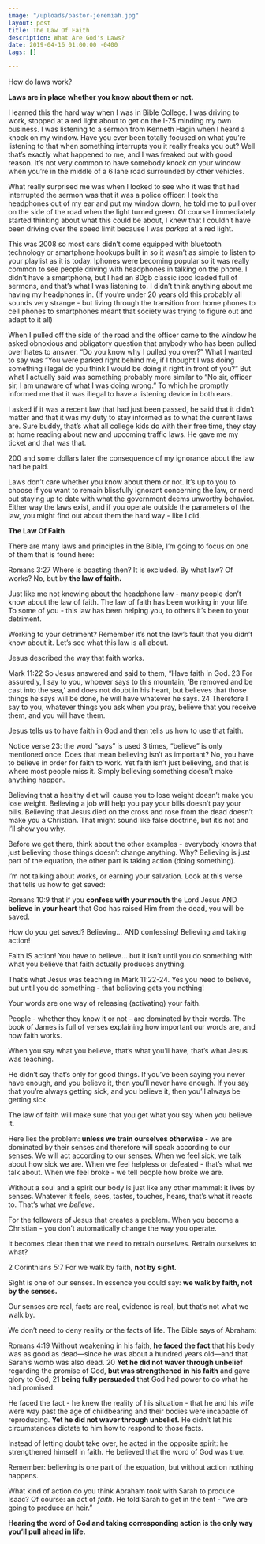 ```yaml
---
image: "/uploads/pastor-jeremiah.jpg"
layout: post
title: The Law Of Faith
description: What Are God's Laws?
date: 2019-04-16 01:00:00 -0400
tags: []

---
```

How do laws work?

**Laws are in place whether you know about them or not.**

I learned this the hard way when I was in Bible College. I was driving to work, stopped at a red light about to get on the I-75 minding my own business. I was listening to a sermon from Kenneth Hagin when I heard a knock on my window. Have you ever been totally focused on what you’re listening to that when something interrupts you it really freaks you out? Well that’s exactly what happened to me, and I was freaked out with good reason. It’s not very common to have somebody knock on your window when you’re in the middle of a 6 lane road surrounded by other vehicles.

What really surprised me was when I looked to see who it was that had interrupted the sermon was that it was a police officer. I took the headphones out of my ear and put my window down, he told me to pull over on the side of the road when the light turned green. Of course I immediately started thinking about what this could be about, I knew that I couldn’t have been driving over the speed limit because I was _parked_ at a red light.

This was 2008 so most cars didn’t come equipped with bluetooth technology or smartphone hookups built in so it wasn’t as simple to listen to your playlist as it is today. Iphones were becoming popular so it was really common to see people driving with headphones in talking on the phone. I didn’t have a smartphone, but I had an 80gb classic ipod loaded full of sermons, and that’s what I was listening to. I didn’t think anything about me having my headphones in. (If you’re under 20 years old this probably all sounds very strange - but living through the transition from home phones to cell phones to smartphones meant that society was trying to figure out and adapt to it all)

When I pulled off the side of the road and the officer came to the window he asked obnoxious and obligatory question that anybody who has been pulled over hates to answer. “Do you know why I pulled you over?” What I wanted to say was “You were parked right behind me, if I thought I was doing something illegal do you think I would be doing it right in front of you?” But what I actually said was something probably more similar to “No sir, officer sir, I am unaware of what I was doing wrong.” To which he promptly informed me that it was illegal to have a listening device in both ears.

I asked if it was a recent law that had just been passed, he said that it didn’t matter and that it was my duty to stay informed as to what the current laws are. Sure buddy, that’s what all college kids do with their free time, they stay at home reading about new and upcoming traffic laws. He gave me my ticket and that was that.

200 and some dollars later the consequence of my ignorance about the law had be paid.

Laws don’t care whether you know about them or not. It’s up to you to choose if you want to remain blissfully ignorant concerning the law, or nerd out staying up to date with what the government deems unworthy behavior. Either way the laws exist, and if you operate outside the parameters of the law, you might find out about them the hard way - like I did.

**The Law Of Faith**

There are many laws and principles in the Bible, I’m going to focus on one of them that is found here:

Romans 3:27 Where is boasting then? It is excluded. By what law? Of works? No, but by **the law of faith.**

Just like me not knowing about the headphone law - many people don’t know about the law of faith. The law of faith has been working in your life. To some of you - this law has been helping you, to others it’s been to your detriment.

Working to your detriment? Remember it’s not the law’s fault that you didn’t know about it. Let’s see what this law is all about.

Jesus described the way that faith works.

Mark 11:22 So Jesus answered and said to them, “Have faith in God. 23 For assuredly, I say to you, whoever says to this mountain, ‘Be removed and be cast into the sea,’ and does not doubt in his heart, but believes that those things he says will be done, he will have whatever he says. 24 Therefore I say to you, whatever things you ask when you pray, believe that you receive them, and you will have them.

Jesus tells us to have faith in God and then tells us how to use that faith.

Notice verse 23: the word “says” is used 3 times, “believe” is only mentioned once. Does that mean believing isn’t as important? No, you have to believe in order for faith to work. Yet faith isn’t just believing, and that is where most people miss it. Simply believing something doesn’t make anything happen.

Believing that a healthy diet will cause you to lose weight doesn’t make you lose weight. Believing a job will help you pay your bills doesn’t pay your bills. Believing that Jesus died on the cross and rose from the dead doesn’t make you a Christian. That might sound like false doctrine, but it’s not and I’ll show you why.

Before we get there, think about the other examples - everybody knows that just believing those things doesn’t change anything. Why? Believing is just part of the equation, the other part is taking action (doing something).

I’m not talking about works, or earning your salvation. Look at this verse that tells us how to get saved:

Romans 10:9 that if you **confess with your mouth** the Lord Jesus AND **believe in your heart** that God has raised Him from the dead, you will be saved.

How do you get saved? Believing… AND confessing! Believing and taking action!

Faith IS action! You have to believe… but it isn’t until you do something with what you believe that faith actually produces anything.

That’s what Jesus was teaching in Mark 11:22-24. Yes you need to believe, but until you do something - that believing gets you nothing!

Your words are one way of releasing (activating) your faith.

People - whether they know it or not - are dominated by their words. The book of James is full of verses explaining how important our words are, and how faith works.

When you say what you believe, that’s what you’ll have, that’s what Jesus was teaching.

He didn’t say that’s only for good things. If you’ve been saying you never have enough, and you believe it, then you’ll never have enough. If you say that you’re always getting sick, and you believe it, then you’ll always be getting sick.

The law of faith will make sure that you get what you say when you believe it.

Here lies the problem: **unless we train ourselves otherwise** - we are dominated by their senses and therefore will speak according to our senses. We will act according to our senses. When we feel sick, we talk about how sick we are. When we feel helpless or defeated - that’s what we talk about. When we feel broke - we tell people how broke we are.

Without a soul and a spirit our body is just like any other mammal: it lives by senses. Whatever it feels, sees, tastes, touches, hears, that’s what it reacts to. That’s what we _believe_.

For the followers of Jesus that creates a problem. When you become a Christian - you don’t automatically change the way you operate.

It becomes clear then that we need to retrain ourselves. Retrain ourselves to what?

2 Corinthians 5:7 For we walk by faith, **not by sight.**

Sight is one of our senses. In essence you could say: **we walk by faith, not by the senses.**

Our senses are real, facts are real, evidence is real, but that’s not what we walk by.

We don’t need to deny reality or the facts of life. The Bible says of Abraham:

Romans 4:19 Without weakening in his faith, **he faced the fact** that his body was as good as dead—since he was about a hundred years old—and that Sarah’s womb was also dead. 20 **Yet he did not waver through unbelief** regarding the promise of God, **but was strengthened in his faith** and gave glory to God, 21 **being fully persuaded** that God had power to do what he had promised.

He faced the fact - he knew the reality of his situation - that he and his wife were way past the age of childbearing and their bodies were incapable of reproducing. **Yet he did not waver through unbelief.** He didn’t let his circumstances dictate to him how to respond to those facts.

Instead of letting doubt take over, he acted in the opposite spirit: he strengthened himself in faith. He believed that the word of God was true.

Remember: believing is one part of the equation, but without action nothing happens.

What kind of action do you think Abraham took with Sarah to produce Isaac? Of course: an act of _faith_. He told Sarah to get in the tent - “we are going to produce an heir.”

**Hearing the word of God and taking corresponding action is the only way you’ll pull ahead in life.**